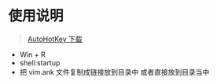 # 使用说明

> [AutoHotKey 下载](https://github.com/Lexikos/AutoHotkey_L)

- Win + R
- shell:startup
- 把 vim.ank 文件复制成链接放到目录中 或者直接放到目录当中
